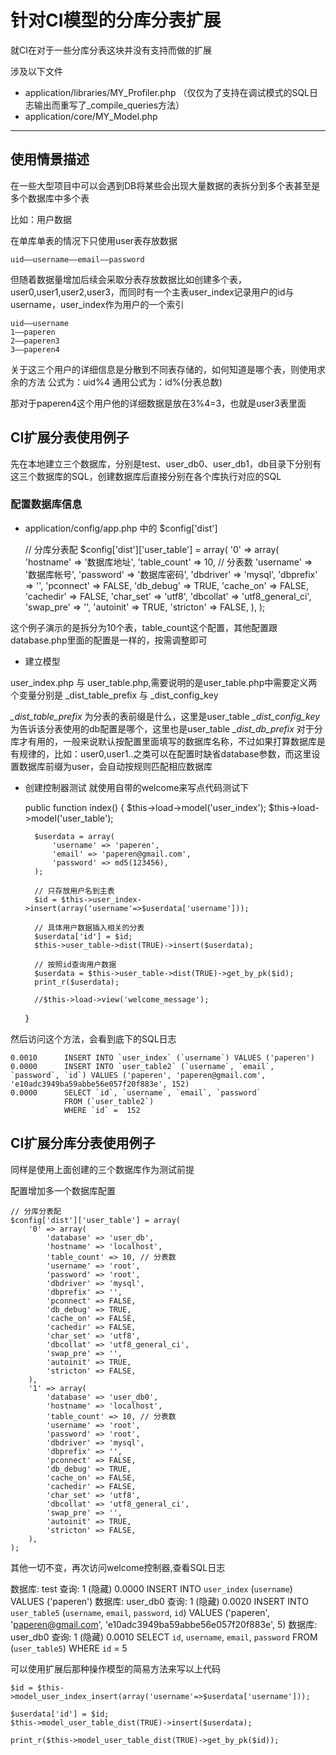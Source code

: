 # 针对CI模型的分库分表扩展

就CI在对于一些分库分表这块并没有支持而做的扩展

涉及以下文件

* application/libraries/MY_Profiler.php （仅仅为了支持在调试模式的SQL日志输出而重写了_compile_queries方法）
* application/core/MY_Model.php

---------------------

## 使用情景描述

在一些大型项目中可以会遇到DB将某些会出现大量数据的表拆分到多个表甚至是多个数据库中多个表

比如：用户数据

在单库单表的情况下只使用user表存放数据

	uid——username——email——password

但随着数据量增加后续会采取分表存放数据比如创建多个表，user0,user1,user2,user3，而同时有一个主表user_index记录用户的id与username，user_index作为用户的一个索引

	uid——username
	1——paperen
	2——paperen3
	3——paperen4

关于这三个用户的详细信息是分散到不同表存储的，如何知道是哪个表，则使用求余的方法
公式为：uid%4
通用公式为：id%(分表总数)

那对于paperen4这个用户他的详细数据是放在3%4=3，也就是user3表里面

## CI扩展分表使用例子

先在本地建立三个数据库，分别是test、user_db0、user_db1，db目录下分别有这三个数据库的SQL，创建数据库后直接分别在各个库执行对应的SQL

### 配置数据库信息
* application/config/app.php 中的 $config['dist']

	// 分库分表配
	$config['dist']['user_table'] = array(
		'0' => array(
			'hostname' => '数据库地址',
			'table_count' => 10, // 分表数
			'username' => '数据库帐号',
			'password' => '数据库密码',
			'dbdriver' => 'mysql',
			'dbprefix' => '',
			'pconnect' => FALSE,
			'db_debug' => TRUE,
			'cache_on' => FALSE,
			'cachedir' => FALSE,
			'char_set' => 'utf8',
			'dbcollat' => 'utf8_general_ci',
			'swap_pre' => '',
			'autoinit' => TRUE,
			'stricton' => FALSE,
		),
	);

这个例子演示的是拆分为10个表，table_count这个配置，其他配置跟database.php里面的配置是一样的，按需调整即可

* 建立模型

user_index.php 与 user_table.php,需要说明的是user_table.php中需要定义两个变量分别是 _dist_table_prefix 与 _dist_config_key

*_dist_table_prefix* 为分表的表前缀是什么，这里是user_table
*_dist_config_key* 为告诉该分表使用的db配置是哪个，这里也是user_table
*_dist_db_prefix* 对于分库才有用的，一般来说默认按配置里面填写的数据库名称，不过如果打算数据库是有规律的，比如：user0,user1..之类可以在配置时缺省database参数，而这里设置数据库前缀为user，会自动按规则匹配相应数据库

* 创建控制器测试
就使用自带的welcome来写点代码测试下

	public function index()
	{
		$this->load->model('user_index');
		$this->load->model('user_table');
		
		$userdata = array(
			'username' => 'paperen',
			'email' => 'paperen@gmail.com',
			'password' => md5(123456),
		);
		
		// 只存放用户名到主表
		$id = $this->user_index->insert(array('username'=>$userdata['username']));
		
		// 具体用户数据插入相关的分表	
		$userdata['id'] = $id;
		$this->user_table->dist(TRUE)->insert($userdata);
		
		// 按照id查询用户数据
		$userdata = $this->user_table->dist(TRUE)->get_by_pk($id);
		print_r($userdata);
		
		//$this->load->view('welcome_message');
	}
	
然后访问这个方法，会看到底下的SQL日志

	0.0010  	INSERT INTO `user_index` (`username`) VALUES ('paperen') 
	0.0000  	INSERT INTO `user_table2` (`username`, `email`, `password`, `id`) VALUES ('paperen', 'paperen@gmail.com', 'e10adc3949ba59abbe56e057f20f883e', 152) 
	0.0000  	SELECT `id`, `username`, `email`, `password`
				FROM (`user_table2`)
				WHERE `id` =  152


## CI扩展分库分表使用例子

同样是使用上面创建的三个数据库作为测试前提

配置增加多一个数据库配置

	// 分库分表配
	$config['dist']['user_table'] = array(
		'0' => array(
			'database' => 'user_db',
			'hostname' => 'localhost',
			'table_count' => 10, // 分表数
			'username' => 'root',
			'password' => 'root',
			'dbdriver' => 'mysql',
			'dbprefix' => '',
			'pconnect' => FALSE,
			'db_debug' => TRUE,
			'cache_on' => FALSE,
			'cachedir' => FALSE,
			'char_set' => 'utf8',
			'dbcollat' => 'utf8_general_ci',
			'swap_pre' => '',
			'autoinit' => TRUE,
			'stricton' => FALSE,
		),
		'1' => array(
			'database' => 'user_db0',
			'hostname' => 'localhost',
			'table_count' => 10, // 分表数
			'username' => 'root',
			'password' => 'root',
			'dbdriver' => 'mysql',
			'dbprefix' => '',
			'pconnect' => FALSE,
			'db_debug' => TRUE,
			'cache_on' => FALSE,
			'cachedir' => FALSE,
			'char_set' => 'utf8',
			'dbcollat' => 'utf8_general_ci',
			'swap_pre' => '',
			'autoinit' => TRUE,
			'stricton' => FALSE,
		),
	);
	
其他一切不变，再次访问welcome控制器,查看SQL日志

  数据库:  test   查询: 1  (隐藏)
	0.0000  	INSERT INTO `user_index` (`username`) VALUES ('paperen') 
  数据库:  user_db0   查询: 1  (隐藏)
	0.0020  	INSERT INTO `user_table5` (`username`, `email`, `password`, `id`) VALUES ('paperen', 'paperen@gmail.com', 'e10adc3949ba59abbe56e057f20f883e', 5) 
  数据库:  user_db0   查询: 1  (隐藏)
	0.0010  	SELECT `id`, `username`, `email`, `password`
				FROM (`user_table5`)
				WHERE `id` =  5 
				

可以使用扩展后那种操作模型的简易方法来写以上代码

	$id = $this->model_user_index_insert(array('username'=>$userdata['username']));
	
	$userdata['id'] = $id;
	$this->model_user_table_dist(TRUE)->insert($userdata);

	print_r($this->model_user_table_dist(TRUE)->get_by_pk($id));	